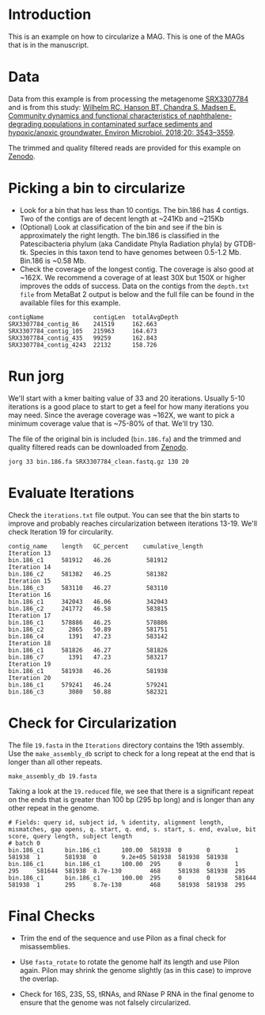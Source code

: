 
<h1> Introduction </h1>

This is an example on how to circularize a MAG.  This is one of the MAGs that is in the manuscript.

<h1> Data </h1>
  
Data from this example is from processing the metagenome [SRX3307784](https://www.ncbi.nlm.nih.gov/sra/?term=SRX3307784) and is from this study: [Wilhelm RC, Hanson BT, Chandra S, Madsen E. Community dynamics and functional characteristics of naphthalene-degrading populations in contaminated surface sediments and hypoxic/anoxic groundwater. Environ Microbiol. 2018;20: 3543–3559]( https://doi.org/10.1111/1462-2920.14309).

The trimmed and quality filtered reads are provided for this example on [Zenodo](http://dx.doi.org/10.5281/zenodo.3889132).

<h1> Picking a bin to circularize </h2>

* Look for a bin that has less than 10 contigs. The bin.186 has 4 contigs. Two of the contigs are of decent length at ~241Kb and ~215Kb
* (Optional) Look at classification of the bin and see if the bin is approximately the right length.  The bin.186 is classified in the Patescibacteria phylum (aka Candidate Phyla Radiation phyla) by GTDB-tk.  Species in this taxon tend to have genomes between 0.5-1.2 Mb. Bin.186 is ~0.58 Mb.
* Check the coverage of the longest contig. The coverage is also good at ~162X. We recommend a coverage of at least 30X but 150X or higher improves the odds of success.  Data on the contigs from the `depth.txt file` from MetaBat 2 output is below and the full file can be found in the available files for this example.

```
contigName              contigLen  totalAvgDepth	
SRX3307784_contig_86    241519     162.663	      
SRX3307784_contig_105   215963     164.673	      
SRX3307784_contig_435   99259      162.843	      
SRX3307784_contig_4243  22132      158.726	      
```

<h1> Run jorg </h1>

We'll start with a kmer baiting value of 33 and 20 iterations.  Usually 5-10 iterations is a good place to start to get a feel for how many iterations you may need. Since the average coverage was ~162X, we want to pick a minimum coverage value that is ~75-80% of that.  We'll try 130. 

The file of the original bin is included (`bin.186.fa`) and the trimmed and quality filtered reads can be downloaded from [Zenodo](http://dx.doi.org/10.5281/zenodo.3889132).

`jorg 33 bin.186.fa SRX3307784_clean.fastq.gz 130 20`

<h1> Evaluate Iterations </h1>

Check the `iterations.txt` file output.  You can see that the bin starts to improve and probably reaches circularization between iterations 13-19. We'll check Iteration 19 for circularity.

```
contig_name    length	GC_percent    cumulative_length
Iteration 13   
bin.186_c1     581912   46.26          581912
Iteration 14                           
bin.186_c2     581382   46.25          581382
Iteration 15                           
bin.186_c3     583110   46.27          583110
Iteration 16                           
bin.186_c1     342043   46.06          342043
bin.186_c2     241772   46.58          583815
Iteration 17                           
bin.186_c1     578886   46.25          578886
bin.186_c2       2865   50.89          581751
bin.186_c4       1391   47.23          583142
Iteration 18                           
bin.186_c1     581826   46.27          581826
bin.186_c7       1391   47.23          583217
Iteration 19                           
bin.186_c1     581938   46.26          581938
Iteration 20                           
bin.186_c1     579241   46.24          579241
bin.186_c3       3080   50.88          582321
```

<h1> Check for Circularization </h1>

The file `19.fasta` in the `Iterations` directory contains the 19th assembly.  Use the `make_assembly_db` script to check for a long repeat at the end that is longer than all other repeats.

```
make_assembly_db 19.fasta
```

Taking a look at the `19.reduced` file, we see that there is a significant repeat on the ends that is greater than 100 bp (295 bp long) and is longer than any other repeat in the genome.

```
# Fields: query id, subject id, % identity, alignment length, mismatches, gap opens, q. start, q. end, s. start, s. end, evalue, bit score, query length, subject length
# batch 0
bin.186_c1      bin.186_c1      100.00  581938  0       0       1       581938  1       581938  0       9.2e+05 581938  581938  581938
bin.186_c1      bin.186_c1      100.00  295     0       0       1       295     581644  581938  8.7e-130        468     581938  581938  295
bin.186_c1      bin.186_c1      100.00  295     0       0       581644  581938  1       295     8.7e-130        468     581938  581938  295
```

<h1> Final Checks </h1>

* Trim the end of the sequence and use Pilon as a final check for misassemblies. 

* Use `fasta_rotate` to rotate the genome half its length and use Pilon again. Pilon may shrink the genome slightly (as in this case) to improve the overlap.

* Check for 16S, 23S, 5S, tRNAs, and RNase P RNA in the final genome to ensure that the genome was not falsely circularized.
